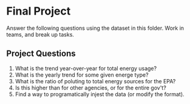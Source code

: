 # Final Project

Answer the following questions using the dataset in this folder. Work in teams, and break up tasks.

## Project Questions
1. What is the trend year-over-year for total energy usage?
2. What is the yearly trend for some given energe type?
3. What is the ratio of poluting to total energy sources for the EPA?
4. Is this higher than for other agencies, or for the entire gov't?
5. Find a way to programatically injest the data (or modify the format).
